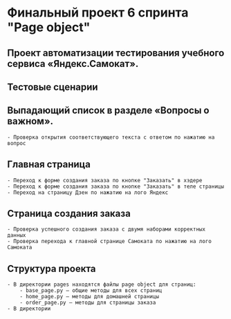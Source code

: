 # Финальный проект 6 спринта "Page object"

## Проект автоматизации тестирования учебного сервиса «Яндекс.Самокат».

## Тестовые сценарии

## Выпадающий список в разделе «Вопросы о важном». 
	- Проверка открытия соответствующего текста с ответом по нажатию на вопрос

## Главная страница
	- Переход к форме создания заказа по кнопке "Заказать" в хэдере
	- Переход к форме создания заказа по кнопке "Заказать" в теле страницы
	- Переход на страницу Дзен по нажатию на лого Яндекс

## Страница создания заказа
	- Проверка успешного создания заказа с двумя наборами корректных данных 
	- Проверка перехода к главной странице Самоката по нажатию на лого Самоката

## Структура проекта
	- В директории pages находятся файлы page object для страниц:
		- base_page.py — общие методы для всех страниц
		- home_page.py — методы для домашней страницы
		- order_page.py — методы для страницы заказа
	- В директории 